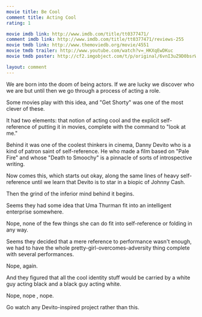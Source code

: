 ```yaml
---
movie title: Be Cool
comment title: Acting Cool
rating: 1

movie imdb link: http://www.imdb.com/title/tt0377471/
comment imdb link: http://www.imdb.com/title/tt0377471/reviews-255
movie tmdb link: http://www.themoviedb.org/movie/4551
movie tmdb trailer: http://www.youtube.com/watch?v=_HKXqEwDKuc
movie tmdb poster: http://cf2.imgobject.com/t/p/original/6vnI3uZ9D0bsrWSlOmNM6Rz1Ee2.jpg

layout: comment
---
```


We are born into the doom of being actors. If we are lucky we discover who we are but until then we go through a process of acting a role. 

Some movies play with this idea, and "Get Shorty" was one of the most clever of these.

It had two elements: that notion of acting cool and the explicit self-reference of putting it in movies, complete with the command to "look at me."

Behind it was one of the coolest thinkers in cinema, Danny Devito who is a kind of patron saint of self-reference. He who made a film based on "Pale Fire" and whose "Death to Smoochy" is a pinnacle of sorts of introspective writing.

Now comes this, which starts out okay, along the same lines of heavy self-reference until we learn that Devito is to star in a biopic of Johnny Cash. 

Then the grind of the inferior mind behind it begins. 

Seems they had some idea that Uma Thurman fit into an intelligent enterprise somewhere.

Nope, none of the few things she can do fit into self-reference or folding in any way.

Seems they decided that a mere reference to performance wasn't enough, we had to have the whole pretty-girl-overcomes-adversity thing complete with several performances.

Nope, again.

And they figured that all the cool identity stuff would be carried by a white guy acting black and a black guy acting white.

Nope, nope , nope.

Go watch any Devito-inspired project rather than this.
